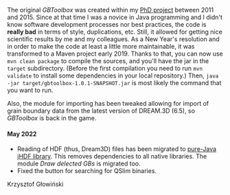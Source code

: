 The original *GBToolbox* was created within my
[PhD project](http://www.imim.pl/personal/adam.morawiec/A_Morawiec_Web_Page/S/K_Glowinski/Dissertation.html)
between 2011 and 2015.
Since at that time I was a novice in Java programming and I
didn't know software development processes nor best practices,
the code is **really bad** in terms of style, duplications, etc.
Still, it allowed for getting nice scientific results by me and
my colleagues.
As a New Year's resolution and in order to make the code at least a little more maintainable,
it was transformed to a Maven project early 2019.
Thanks to that, you can now use ```mvn clean package``` to compile the sources,
and you'll have the jar in the ```target``` subdirectory. (Before the first 
compilation you need to run ```mvn validate``` to install
some dependencies in your local repository.)
Then, ```java -jar target/gbtoolbox-1.0.1-SNAPSHOT.jar```
is most likely the command that you want to run.

Also, the module for importing has been tweaked
allowing for import of grain boundary data from 
the latest version of DREAM.3D (6.5), 
so *GBToolbox* is back in the game.

#### May 2022 ####
- Reading of HDF (thus, Dream3D) files has been migrated to [pure-Java jHDF library](https://github.com/jamesmudd/jhdf).
 This removes dependencies to all native libraries. The module *Draw delected GBs* 
is migrated too.
- Fixed the button for searching for QSlim binaries.


Krzysztof Głowiński
